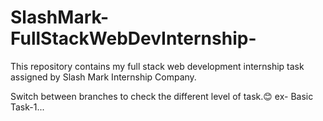 # SlashMark-FullStackWebDevInternship-
This repository contains my full stack web development internship task assigned by Slash Mark Internship Company.

Switch between branches to check the different level of task.😊
ex- Basic Task-1...
